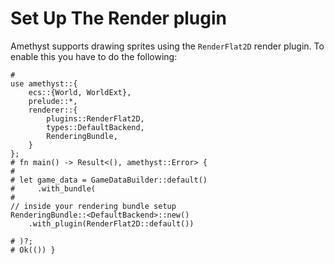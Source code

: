 # Set Up The Render plugin

Amethyst supports drawing sprites using the `RenderFlat2D` render plugin.
To enable this you have to do the following:

```rust,edition2018,no_run,noplaypen
#
use amethyst::{
    ecs::{World, WorldExt},
    prelude::*,
    renderer::{
        plugins::RenderFlat2D,
        types::DefaultBackend,
        RenderingBundle,
    }
};
# fn main() -> Result<(), amethyst::Error> {
#
# let game_data = GameDataBuilder::default()
#     .with_bundle(
#
// inside your rendering bundle setup
RenderingBundle::<DefaultBackend>::new()
    .with_plugin(RenderFlat2D::default())

# )?;
# Ok(()) }
```
